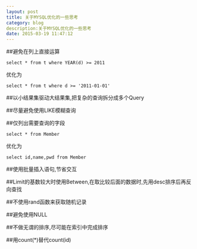 ```yaml
---
layout: post
title: 关于MYSQL优化的一些思考
category: blog
description:关于MYSQL优化的一些思考 
date: 2015-03-19 11:47:12
---
```


##避免在列上直接运算

    select * from t where YEAR(d) >= 2011

优化为

    select * from t where d >= '2011-01-01'

##以小结果集驱动大结果集,把复杂的查询拆分成多个Query

##尽量避免使用LIKE模糊查询

##仅列出需要查询的字段

    select * from Member

优化为

    select id,name,pwd from Member

##使用批量插入语句,节省交互

##Limit的基数较大时使用Between,在取比较后面的数据时,先用desc排序后再反向查找

##不使用rand函数来获取随机记录

##避免使用NULL

##不做无谓的排序,尽可能在索引中完成排序

##用count(*)替代count(id)

